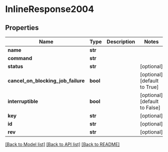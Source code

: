 # InlineResponse2004

## Properties
Name | Type | Description | Notes
------------ | ------------- | ------------- | -------------
**name** | **str** |  |
**command** | **str** |  |
**status** | **str** |  | [optional]
**cancel_on_blocking_job_failure** | **bool** |  | [optional] [default to True]
**interruptible** | **bool** |  | [optional] [default to False]
**key** | **str** |  | [optional]
**id** | **str** |  | [optional]
**rev** | **str** |  | [optional]

[[Back to Model list]](../README.md#documentation-for-models) [[Back to API list]](../README.md#documentation-for-api-endpoints) [[Back to README]](../README.md)
